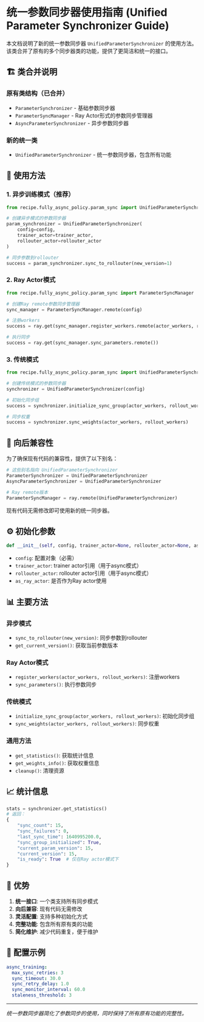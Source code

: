 # 统一参数同步器使用指南 (Unified Parameter Synchronizer Guide)

本文档说明了新的统一参数同步器 `UnifiedParameterSynchronizer` 的使用方法。该类合并了原有的多个同步器类的功能，提供了更简洁和统一的接口。

## 🏗️ 类合并说明

### 原有类结构（已合并）
- `ParameterSynchronizer` - 基础参数同步器
- `ParameterSyncManager` - Ray Actor形式的参数同步管理器
- `AsyncParameterSynchronizer` - 异步参数同步器

### 新的统一类
- `UnifiedParameterSynchronizer` - 统一参数同步器，包含所有功能

## 🚀 使用方法

### 1. 异步训练模式（推荐）
```python
from recipe.fully_async_policy.param_sync import UnifiedParameterSynchronizer

# 创建异步模式的参数同步器
param_synchronizer = UnifiedParameterSynchronizer(
    config=config,
    trainer_actor=trainer_actor,
    rollouter_actor=rollouter_actor
)

# 同步参数到rollouter
success = param_synchronizer.sync_to_rollouter(new_version=1)
```

### 2. Ray Actor模式
```python
from recipe.fully_async_policy.param_sync import ParameterSyncManager

# 创建Ray remote参数同步管理器
sync_manager = ParameterSyncManager.remote(config)

# 注册workers
success = ray.get(sync_manager.register_workers.remote(actor_workers, rollout_workers))

# 执行同步
success = ray.get(sync_manager.sync_parameters.remote())
```

### 3. 传统模式
```python
from recipe.fully_async_policy.param_sync import UnifiedParameterSynchronizer

# 创建传统模式的参数同步器
synchronizer = UnifiedParameterSynchronizer(config)

# 初始化同步组
success = synchronizer.initialize_sync_group(actor_workers, rollout_workers)

# 同步权重
success = synchronizer.sync_weights(actor_workers, rollout_workers)
```

## 🔄 向后兼容性

为了确保现有代码的兼容性，提供了以下别名：

```python
# 这些别名指向 UnifiedParameterSynchronizer
ParameterSynchronizer = UnifiedParameterSynchronizer
AsyncParameterSynchronizer = UnifiedParameterSynchronizer

# Ray remote版本
ParameterSyncManager = ray.remote(UnifiedParameterSynchronizer)
```

现有代码无需修改即可使用新的统一同步器。

## ⚙️ 初始化参数

```python
def __init__(self, config, trainer_actor=None, rollouter_actor=None, as_ray_actor=False):
```

- `config`: 配置对象（必需）
- `trainer_actor`: trainer actor引用（用于async模式）
- `rollouter_actor`: rollouter actor引用（用于async模式）
- `as_ray_actor`: 是否作为Ray actor使用

## 📊 主要方法

### 异步模式
- `sync_to_rollouter(new_version)`: 同步参数到rollouter
- `get_current_version()`: 获取当前参数版本

### Ray Actor模式
- `register_workers(actor_workers, rollout_workers)`: 注册workers
- `sync_parameters()`: 执行参数同步

### 传统模式
- `initialize_sync_group(actor_workers, rollout_workers)`: 初始化同步组
- `sync_weights(actor_workers, rollout_workers)`: 同步权重

### 通用方法
- `get_statistics()`: 获取统计信息
- `get_weights_info()`: 获取权重信息
- `cleanup()`: 清理资源

## 📈 统计信息

```python
stats = synchronizer.get_statistics()
# 返回：
{
    "sync_count": 15,
    "sync_failures": 0,
    "last_sync_time": 1640995200.0,
    "sync_group_initialized": True,
    "current_param_version": 15,
    "current_version": 15,
    "is_ready": True  # 仅在Ray actor模式下
}
```

## 🎯 优势

1. **统一接口**: 一个类支持所有同步模式
2. **向后兼容**: 现有代码无需修改
3. **灵活配置**: 支持多种初始化方式
4. **完整功能**: 包含所有原有类的功能
5. **简化维护**: 减少代码重复，便于维护

## 🔧 配置示例

```yaml
async_training:
  max_sync_retries: 3
  sync_timeout: 30.0
  sync_retry_delay: 1.0
  sync_monitor_interval: 60.0
  staleness_threshold: 3
```

---

*统一参数同步器简化了参数同步的使用，同时保持了所有原有功能的完整性。*

